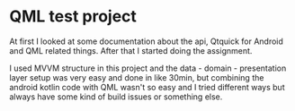 # QML test project

At first I looked at some documentation about the api, Qtquick for Android and QML related things. After that I started doing the assignment.

I used MVVM structure in this project and the data - domain - presentation layer setup was very easy and done in like 30min, 
but combining the android kotlin code with QML wasn't so easy and I tried different ways but always have some kind of build issues or something else.
